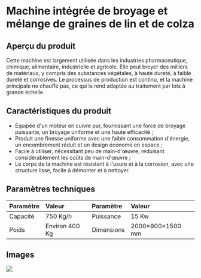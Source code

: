 # Machine intégrée de broyage et mélange de graines de lin et de colza

## Aperçu du produit

Cette machine est largement utilisée dans les industries pharmaceutique, chimique, alimentaire, industrielle et agricole. Elle peut broyer des milliers de matériaux, y compris des substances végétales, à haute dureté, à faible dureté et corrosives. Le processus de production est continu, et la machine principale ne chauffe pas, ce qui la rend adaptée au traitement par lots à grande échelle.

## Caractéristiques du produit

* Équipée d'un moteur en cuivre pur, fournissant une force de broyage puissante, un broyage uniforme et une haute efficacité ;
* Produit une finesse uniforme avec une faible consommation d'énergie, un encombrement réduit et un design économe en espace ;
* Facile à utiliser, nécessitant peu de main-d'œuvre, réduisant considérablement les coûts de main-d'œuvre ;
* Le corps de la machine est résistant à l'usure et à la corrosion, avec une structure lisse, facile à démonter et à nettoyer.

## Paramètres techniques

| Paramètre   | Valeur         | Paramètre   | Valeur          |
| :---------- | :------------ | :---------- | :------------- |
| Capacité    | 750 Kg/h      | Puissance       | 15 Kw          |
| Poids      | Environ 400 Kg | Dimensions  | 2000×800×1500 mm |

## Images
![](https://i.postimg.cc/ZYq7J51L/202509051417544.png?dl=1)